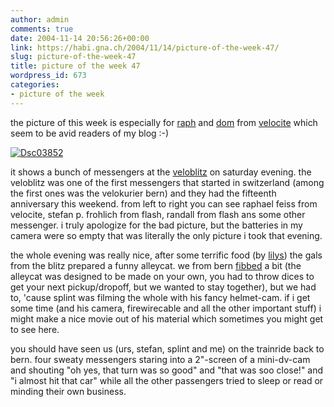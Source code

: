 ```yaml
---
author: admin
comments: true
date: 2004-11-14 20:56:26+00:00
link: https://habi.gna.ch/2004/11/14/picture-of-the-week-47/
slug: picture-of-the-week-47
title: picture of the week 47
wordpress_id: 673
categories:
- picture of the week
---
```



the picture of this week is especially for [raph](http://velocite.ch/article.php3?id_article=17) and [dom](http://velocite.ch/article.php3?id_article=16) from [velocite](http://velocite.ch/) which seem to be avid readers of my blog :-)



[![Dsc03852](https://habi.gna.ch/blog/images/DSC03852-tm.jpg)](https://habi.gna.ch/blog/images/DSC03852.jpg)



it shows a bunch of messengers at the [veloblitz](http://veloblitz.ch/MainFrame.htm) on saturday evening. the veloblitz was one of the first messengers that started in switzerland (among the first ones was the velokurier bern) and they had the fifteenth anniversary this weekend. from left to right you can see raphael feiss from velocite, stefan p. frohlich from flash, randall from flash ans some other messenger. i truly apologize for the bad picture, but the batteries in my camera were so empty that was literally the only picture i took that evening.
  
the whole evening was really nice, after some terrific food (by [lilys](http://lilys.ch/)) the gals from the blitz prepared a funny alleycat. we from bern [fibbed](http://dict.leo.org/se?p=/Mn4k.&search=fib) a bit (the alleycat was designed to be made on your own, you had to throw dices to get your next pickup/dropoff, but we wanted to stay together), but we had to, 'cause splint was filming the whole with his fancy helmet-cam. if i get some time (and his camera, firewirecable and all the other important stuff) i might make a nice movie out of his material which sometimes you might get to see here.
  
you should have seen us (urs, stefan, splint and me) on the trainride back to bern. four sweaty messengers staring into a 2"-screen of a mini-dv-cam and shouting "oh yes, that turn was so good" and "that was soo close!" and "i almost hit that car" while all the other passengers tried to sleep or read or minding their own business.

